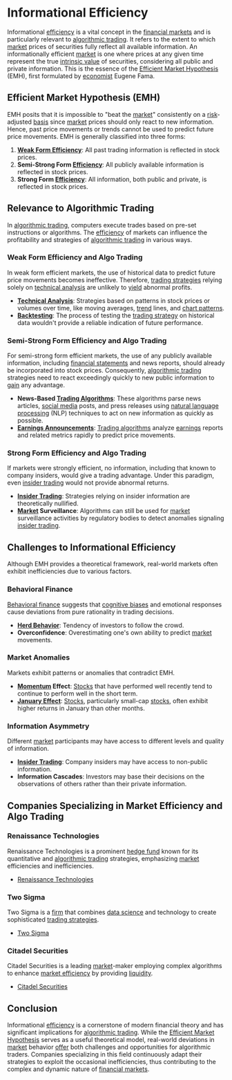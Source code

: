 # Informational Efficiency

Informational [efficiency](../e/efficiency.md) is a vital concept in the [financial markets](../f/financial_market.md) and is particularly relevant to [algorithmic trading](../a/algorithmic_trading.md). It refers to the extent to which [market](../m/market.md) prices of securities fully reflect all available information. An informationally efficient [market](../m/market.md) is one where prices at any given time represent the true [intrinsic value](../i/intrinsic_value.md) of securities, considering all public and private information. This is the essence of the [Efficient Market Hypothesis](../e/efficient_market_hypothesis.md) (EMH), first formulated by [economist](../e/economist.md) Eugene Fama. 

## Efficient Market Hypothesis (EMH)

EMH posits that it is impossible to "beat the [market](../m/market.md)" consistently on a [risk](../r/risk.md)-adjusted [basis](../b/basis.md) since [market](../m/market.md) prices should only react to new information. Hence, past price movements or trends cannot be used to predict future price movements. EMH is generally classified into three forms:

1. **[Weak Form Efficiency](../w/weak_form_efficiency.md)**: All past trading information is reflected in stock prices.
2. **Semi-Strong Form [Efficiency](../e/efficiency.md)**: All publicly available information is reflected in stock prices.
3. **Strong Form [Efficiency](../e/efficiency.md)**: All information, both public and private, is reflected in stock prices.

## Relevance to Algorithmic Trading

In [algorithmic trading](../a/algorithmic_trading.md), computers execute trades based on pre-set instructions or algorithms. The [efficiency](../e/efficiency.md) of markets can influence the profitability and strategies of [algorithmic trading](../a/algorithmic_trading.md) in various ways.

### Weak Form Efficiency and Algo Trading

In weak form efficient markets, the use of historical data to predict future price movements becomes ineffective. Therefore, [trading strategies](../t/trading_strategies.md) relying solely on [technical analysis](../t/technical_analysis.md) are unlikely to [yield](../y/yield.md) abnormal profits.

 - **[Technical Analysis](../t/technical_analysis.md)**: Strategies based on patterns in stock prices or volumes over time, like moving averages, [trend](../t/trend.md) lines, and [chart patterns](../c/chart_patterns.md).
 - **[Backtesting](../b/backtesting.md)**: The process of testing the [trading strategy](../t/trading_strategy.md) on historical data wouldn't provide a reliable indication of future performance.

### Semi-Strong Form Efficiency and Algo Trading

For semi-strong form efficient markets, the use of any publicly available information, including [financial statements](../f/financial_statements.md) and news reports, should already be incorporated into stock prices. Consequently, [algorithmic trading](../a/algorithmic_trading.md) strategies need to react exceedingly quickly to new public information to [gain](../g/gain.md) any advantage.

 - **News-Based [Trading Algorithms](../t/trading_algorithms.md)**: These algorithms parse news articles, [social media](../s/social_media.md) posts, and press releases using [natural language processing](../n/natural_language_processing_(nlp)_in_trading.md) (NLP) techniques to act on new information as quickly as possible.
 - **[Earnings Announcements](../e/earnings_announcements.md)**: [Trading algorithms](../t/trading_algorithms.md) analyze [earnings](../e/earnings.md) reports and related metrics rapidly to predict price movements.
 
### Strong Form Efficiency and Algo Trading

If markets were strongly efficient, no information, including that known to company insiders, would give a trading advantage. Under this paradigm, even [insider trading](../i/insider.md) would not provide abnormal returns.

 - **[Insider Trading](../i/insider.md)**: Strategies relying on insider information are theoretically nullified.
 - **[Market](../m/market.md) Surveillance**: Algorithms can still be used for [market](../m/market.md) surveillance activities by regulatory bodies to detect anomalies signaling [insider trading](../i/insider.md).

## Challenges to Informational Efficiency

Although EMH provides a theoretical framework, real-world markets often exhibit inefficiencies due to various factors.

### Behavioral Finance

[Behavioral finance](../b/behavioral_finance.md) suggests that [cognitive biases](../c/cognitive_biases_in_trading.md) and emotional responses cause deviations from pure rationality in trading decisions.

- **[Herd Behavior](../h/herd_behavior_in_trading.md)**: Tendency of investors to follow the crowd.
- **Overconfidence**: Overestimating one's own ability to predict [market](../m/market.md) movements.

### Market Anomalies

Markets exhibit patterns or anomalies that contradict EMH.

- **[Momentum](../m/momentum.md) Effect**: [Stocks](../s/stock.md) that have performed well recently tend to continue to perform well in the short term.
- **[January Effect](../j/january_effect.md)**: [Stocks](../s/stock.md), particularly small-cap [stocks](../s/stock.md), often exhibit higher returns in January than other months.

### Information Asymmetry

Different [market](../m/market.md) participants may have access to different levels and quality of information.

- **[Insider Trading](../i/insider.md)**: Company insiders may have access to non-public information.
- **Information Cascades**: Investors may base their decisions on the observations of others rather than their private information.

## Companies Specializing in Market Efficiency and Algo Trading

### Renaissance Technologies

Renaissance Technologies is a prominent [hedge fund](../h/hedge_fund.md) known for its quantitative and [algorithmic trading](../a/algorithmic_trading.md) strategies, emphasizing [market](../m/market.md) efficiencies and inefficiencies.

- [Renaissance Technologies](https://www.rentec.com/)

### Two Sigma

Two Sigma is a [firm](../f/firm.md) that combines [data science](../d/data_science_in_trading.md) and technology to create sophisticated [trading strategies](../t/trading_strategies.md).

- [Two Sigma](https://www.twosigma.com/)

### Citadel Securities

Citadel Securities is a leading [market](../m/market.md)-maker employing complex algorithms to enhance [market efficiency](../m/market_efficiency.md) by providing [liquidity](../l/liquidity.md).

- [Citadel Securities](https://www.citadelsecurities.com/)

## Conclusion

Informational [efficiency](../e/efficiency.md) is a cornerstone of modern financial theory and has significant implications for [algorithmic trading](../a/algorithmic_trading.md). While the [Efficient Market Hypothesis](../e/efficient_market_hypothesis.md) serves as a useful theoretical model, real-world deviations in [market](../m/market.md) behavior [offer](../o/offer.md) both challenges and opportunities for algorithmic traders. Companies specializing in this field continuously adapt their strategies to exploit the occasional inefficiencies, thus contributing to the complex and dynamic nature of [financial markets](../f/financial_market.md).

